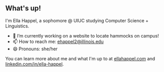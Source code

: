 ## What's up!

I'm Ella Happel, a sophomore @ UIUC studying Computer Science + Linguistics.

- 🔭 I’m currently working on a website to locate hammocks on campus!
- 📫 How to reach me: ehappel2@illinois.edu
- 😄 Pronouns: she/her

You can learn more about me and what I'm up to at [ellahappel.com](http://ellahappel.com/) and [linkedin.com/in/ella-happel](https://www.linkedin.com/in/ella-happel/).
